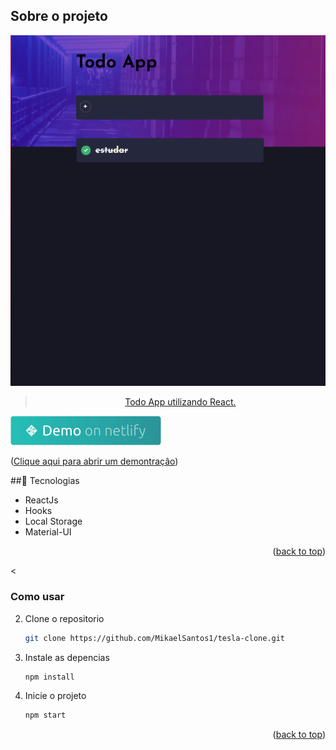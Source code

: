 <div id="top"></div>



## Sobre o projeto

<img src="./public/todoapp.PNG" alt="todoapp">
<div align="center"><a href="#top">

>Todo App utilizando React.
</a></div>

<a href="https://todolist-react-mikael.netlify.app" target="_blank">
    <img alt="Demo on Netlify" src="./public/demo.png">
  </a>

<p align="left">(<a href="https://todolist-react-mikael.netlify.app">Clique aqui para abrir um demontraçâo</a>)</p>



##🚀 Tecnologias



* ReactJs
* Hooks
* Local Storage
* Material-UI




<p align="right">(<a href="#top">back to top</a>)</p>



<


### Como usar

2. Clone o repositorio
   ```sh
   git clone https://github.com/MikaelSantos1/tesla-clone.git
   ```
3. Instale as  depencias
   ```sh
   npm install
   ```
4. Inicie o projeto
   ```js
   npm start
   ```

<p align="right">(<a href="#top">back to top</a>)</p>
